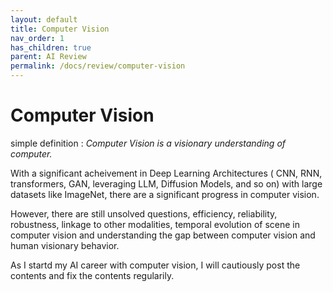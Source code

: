 ```yaml
---
layout: default
title: Computer Vision
nav_order: 1
has_children: true
parent: AI Review
permalink: /docs/review/computer-vision
---
```


# Computer Vision

simple definition : *Computer Vision is a visionary understanding of computer.*    
   

With a significant acheivement in Deep Learning Architectures ( CNN, RNN, transformers, GAN, leveraging LLM, Diffusion Models, and so on) with large datasets like ImageNet, there are a significant progress in computer vision.
     

However, there are still unsolved questions, efficiency, reliability, robustness, linkage to other modalities, temporal evolution of scene in computer vision and understanding the gap between computer vision and human visionary behavior.   

As I startd my AI career with computer vision, I will cautiously post the contents and fix the contents regularily.   
